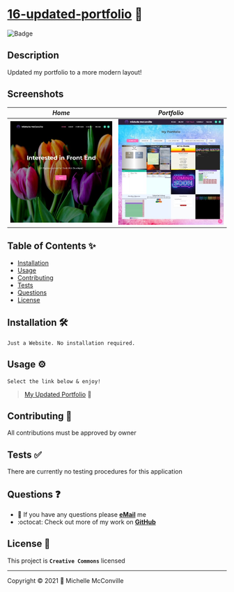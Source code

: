 
# [16-updated-portfolio](https://github.com/MichelleMcConville/16-updated-portfolio) 🔗

![Badge](https://img.shields.io/badge/license-CC-f2ea05)

## Description

Updated my portfolio to a more modern layout!

## Screenshots

| ***Home***                     | ***Portfolio***                         |
| :----------------------------: | :-------------------------------------: |
| ![About](./docs/mmHome400.jpg) | ![Portfolio](./docs/mmPortfolio400.jpg) |

## Table of Contents ✨

* [Installation](#installation)
* [Usage](#usage)
* [Contributing](#contributing)
* [Tests](#tests)
* [Questions](#questions)
* [License](#license)

## Installation 🛠️ <a name="installation"></a>

```.
Just a Website. No installation required.
```

## Usage ⚙️ <a name="usage"></a>

```.
Select the link below & enjoy!
```

> [My Updated Portfolio](https://michellemcconville.github.io/16-updated-portfolio/) 🔗

## Contributing 🤝 <a name="contributing"></a>

All contributions must be approved by owner

## Tests ✅ <a name="tests"></a>

There are currently no testing procedures for this application

## Questions ❓ <a name="questions"></a>

* 📧 If you have any questions please [**eMail**](mailto:dev.mchel@gmail.com) me
* :octocat: Check out more of my work on [**GitHub**](https://github.com/MichelleMcConville)

## License 📝 <a name="license"></a>

This project is **`Creative Commons`** licensed

---

 Copyright ©️ 2021 🌷 Michelle McConville
